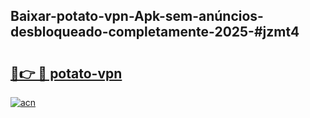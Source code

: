 ## Baixar-potato-vpn-Apk-sem-anúncios-desbloqueado-completamente-2025-#jzmt4

# <h2><a href="https://ainizakaria.my?title=potato-vpn&ref=20M">🔗👉 🔴 potato-vpn</a></h2>

[![acn](https://github.com/user-attachments/assets/0f9c940e-d8b0-45ae-aac7-cd30a18b3e1c)](https://ainizakaria.my?title=potato-vpn&ref=20M)

